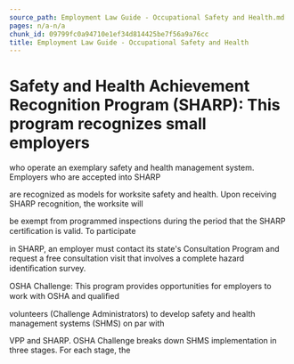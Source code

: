 ```yaml
---
source_path: Employment Law Guide - Occupational Safety and Health.md
pages: n/a-n/a
chunk_id: 09799fc0a94710e1ef34d814425be7f56a9a76cc
title: Employment Law Guide - Occupational Safety and Health
---
```

# Safety and Health Achievement Recognition Program (SHARP): This program recognizes small employers

who operate an exemplary safety and health management system. Employers who are accepted into SHARP

are recognized as models for worksite safety and health. Upon receiving SHARP recognition, the worksite will

be exempt from programmed inspections during the period that the SHARP certiﬁcation is valid. To participate

in SHARP, an employer must contact its state's Consultation Program and request a free consultation visit that involves a complete hazard identiﬁcation survey.

OSHA Challenge: This program provides opportunities for employers to work with OSHA and qualiﬁed

volunteers (Challenge Administrators) to develop safety and health management systems (SHMS) on par with

VPP and SHARP. OSHA Challenge breaks down SHMS implementation in three stages. For each stage, the
